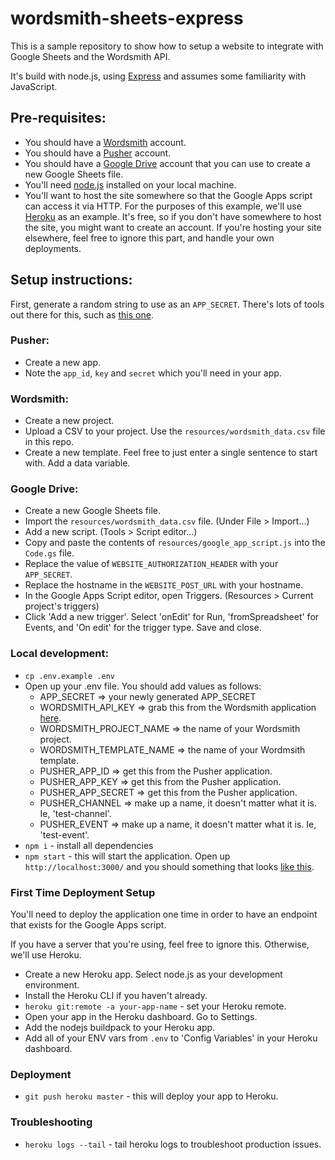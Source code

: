 # wordsmith-sheets-express

This is a sample repository to show how to setup a website to integrate with Google Sheets and the Wordsmith API.

It's build with node.js, using [Express](http://expressjs.com/) and assumes some familiarity with JavaScript.

## Pre-requisites:

* You should have a [Wordsmith](https://wordsmith.automatedinsights.com/) account.
* You should have a [Pusher](https://pusher.com/) account.
* You should have a [Google Drive](https://www.google.com/drive/) account that you can use to create a new Google Sheets file.
* You'll need [node.js](https://nodejs.org/en/) installed on your local machine.
* You'll want to host the site somewhere so that the Google Apps script can access it via HTTP. For the purposes of this example, we'll use [Heroku](https://www.heroku.com/) as an example. It's free, so if you don't have somewhere to host the site, you might want to create an account. If you're hosting your site elsewhere, feel free to ignore this part, and handle your own deployments.

## Setup instructions:

First, generate a random string to use as an `APP_SECRET`. There's lots of tools out there for this, such as [this one](https://www.guidgenerator.com/online-guid-generator.aspx).


### Pusher:

* Create a new app.
* Note the `app_id`, `key` and `secret` which you'll need in your app.

### Wordsmith:

* Create a new project.
* Upload a CSV to your project. Use the `resources/wordsmith_data.csv` file in this repo.
* Create a new template. Feel free to just enter a single sentence to start with. Add a data variable.

### Google Drive:

* Create a new Google Sheets file.
* Import the `resources/wordsmith_data.csv` file. (Under File > Import...)
* Add a new script. (Tools > Script editor...)
* Copy and paste the contents of `resources/google_app_script.js` into the `Code.gs` file.
* Replace the value of `WEBSITE_AUTHORIZATION_HEADER` with your `APP_SECRET`.
* Replace the hostname in the `WEBSITE_POST_URL` with your hostname.
* In the Google Apps Script editor, open Triggers. (Resources > Current project's triggers)
* Click 'Add a new trigger'. Select 'onEdit' for Run, 'fromSpreadsheet' for Events, and 'On edit' for the trigger type. Save and close.

### Local development:

* `cp .env.example .env`
* Open up your .env file. You should add values as follows:
  * APP_SECRET => your newly generated APP_SECRET
  * WORDSMITH_API_KEY => grab this from the Wordsmith application [here](https://wordsmith.automatedinsights.com/api_access).
  * WORDSMITH_PROJECT_NAME => the name of your Wordsmith project.
  * WORDSMITH_TEMPLATE_NAME => the name of your Wordmsith template.
  * PUSHER_APP_ID => get this from the Pusher application.
  * PUSHER_APP_KEY => get this from the Pusher application.
  * PUSHER_APP_SECRET => get this from the Pusher application.
  * PUSHER_CHANNEL => make up a name, it doesn't matter what it is. Ie, 'test-channel'.
  * PUSHER_EVENT => make up a name, it doesn't matter what it is. Ie, 'test-event'.
* `npm i` - install all dependencies
* `npm start` - this will start the application. Open up `http://localhost:3000/` and you should something that looks [like this](https://wordsmith-sheets-express.herokuapp.com/).

### First Time Deployment Setup

You'll need to deploy the application one time in order to have an endpoint that exists for the Google Apps script.

If you have a server that you're using, feel free to ignore this. Otherwise, we'll use Heroku.

* Create a new Heroku app. Select node.js as your development environment.
* Install the Heroku CLI if you haven't already.
* `heroku git:remote -a your-app-name` - set your Heroku remote.
* Open your app in the Heroku dashboard. Go to Settings.
* Add the nodejs buildpack to your Heroku app.
* Add all of your ENV vars from `.env` to 'Config Variables' in your Heroku dashboard.

### Deployment

* `git push heroku master` - this will deploy your app to Heroku.

### Troubleshooting

* `heroku logs --tail` - tail heroku logs to troubleshoot production issues.
